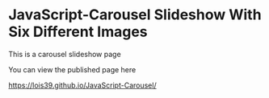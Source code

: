 # JavaScript-Carousel Slideshow With Six Different Images

This is a carousel slideshow page 


You can view the published page here


https://lois39.github.io/JavaScript-Carousel/
